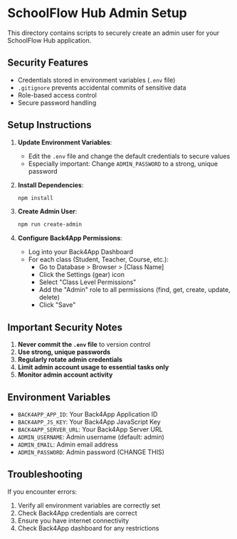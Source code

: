 # SchoolFlow Hub Admin Setup

This directory contains scripts to securely create an admin user for your SchoolFlow Hub application.

## Security Features

- Credentials stored in environment variables (`.env` file)
- `.gitignore` prevents accidental commits of sensitive data
- Role-based access control
- Secure password handling

## Setup Instructions

1. **Update Environment Variables**:
   - Edit the `.env` file and change the default credentials to secure values
   - Especially important: Change `ADMIN_PASSWORD` to a strong, unique password

2. **Install Dependencies**:
   ```bash
   npm install
   ```

3. **Create Admin User**:
   ```bash
   npm run create-admin
   ```

4. **Configure Back4App Permissions**:
   - Log into your Back4App Dashboard
   - For each class (Student, Teacher, Course, etc.):
     - Go to Database > Browser > [Class Name]
     - Click the Settings (gear) icon
     - Select "Class Level Permissions"
     - Add the "Admin" role to all permissions (find, get, create, update, delete)
     - Click "Save"

## Important Security Notes

1. **Never commit the `.env` file** to version control
2. **Use strong, unique passwords**
3. **Regularly rotate admin credentials**
4. **Limit admin account usage to essential tasks only**
5. **Monitor admin account activity**

## Environment Variables

- `BACK4APP_APP_ID`: Your Back4App Application ID
- `BACK4APP_JS_KEY`: Your Back4App JavaScript Key
- `BACK4APP_SERVER_URL`: Your Back4App Server URL
- `ADMIN_USERNAME`: Admin username (default: admin)
- `ADMIN_EMAIL`: Admin email address
- `ADMIN_PASSWORD`: Admin password (CHANGE THIS)

## Troubleshooting

If you encounter errors:

1. Verify all environment variables are correctly set
2. Check Back4App credentials are correct
3. Ensure you have internet connectivity
4. Check Back4App dashboard for any restrictions